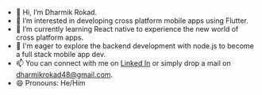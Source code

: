 - 👋 Hi, I’m Dharmik Rokad.
- 👀 I’m interested in developing cross platform mobile apps using Flutter.
- 🌱 I’m currently learning React native to experience the new world of cross platform apps.
- 🎈 I'm eager to explore the backend development with node.js to become a full stack mobile app dev.
- 📫 You can connect with me on <a href="https://www.linkedin.com/in/dharmik-rokad-775000272/">Linked In</a> or simply drop a mail on dharmikrokad48@gmail.com.
- 😄 Pronouns: He/Him

<!---
dharmikRokad/dharmikRokad is a ✨ special ✨ repository because its `README.md` (this file) appears on your GitHub profile.
You can click the Preview link to take a look at your changes.
--->
